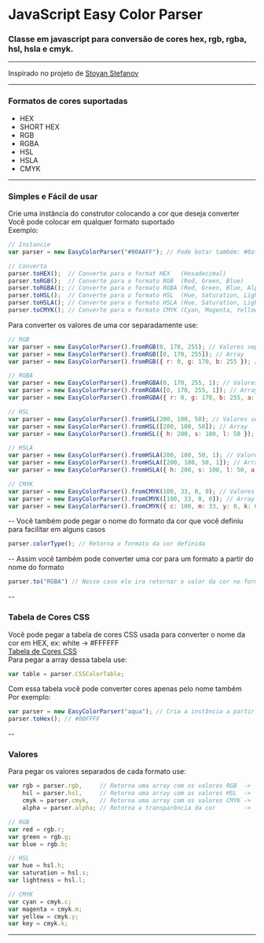 # JavaScript Easy Color Parser
### Classe em javascript para conversão de cores hex, rgb, rgba, hsl, hsla e cmyk.

---
Inspirado no projeto de [Stoyan Stefanov](http://www.phpied.com/rgb-color-parser-in-javascript/)

---

### Formatos de cores suportadas
* HEX
* SHORT HEX
* RGB
* RGBA
* HSL
* HSLA
* CMYK

---

### Simples e Fácil de usar
Crie uma instância do construtor colocando a cor que deseja converter <br />
Você pode colocar em qualquer formato suportado <br />
Exemplo:
```js
// Instancie
var parser = new EasyColorParser("#00AAFF"); // Pode botar também: #0af, rgb(0, 170, 255), hsl(..., etc...

// Converta
parser.toHEX();  // Converte para o format HEX   (Hexadecimal)
parser.toRGB();  // Converte para o formato RGB  (Red, Green, Blue)
parser.toRGBA(); // Converte para o formato RGBA (Red, Green, Blue, Alpha)
parser.toHSL();  // Converte para o formato HSL  (Hue, Saturation, Lightness)
parser.toHSLA(); // Converte para o formato HSLA (Hue, Saturation, Lightness, Alpha)
parser.toCMYK(); // Converte para o formato CMYK (Cyan, Magenta, Yellow, Key)
```
Para converter os valores de uma cor separadamente use:
```js
// RGB
var parser = new EasyColorParser().fromRGB(0, 170, 255); // Valores separados
var parser = new EasyColorParser().fromRGB([0, 170, 255]); // Array
var parser = new EasyColorParser().fromRGB({ r: 0, g: 170, b: 255 }); // Object

// RGBA
var parser = new EasyColorParser().fromRGBA(0, 170, 255, 1); // Valores separados
var parser = new EasyColorParser().fromRGBA([0, 170, 255, 1]); // Array
var parser = new EasyColorParser().fromRGBA({ r: 0, g: 170, b: 255, a: 1 }); // Object

// HSL
var parser = new EasyColorParser().fromHSL(200, 100, 50); // Valores separados
var parser = new EasyColorParser().fromHSL([200, 100, 50]); // Array
var parser = new EasyColorParser().fromHSL({ h: 200, s: 100, l: 50 }); // Object

// HSLA
var parser = new EasyColorParser().fromHSLA(200, 100, 50, 1); // Valores separados
var parser = new EasyColorParser().fromHSLA([200, 100, 50, 1]); // Array
var parser = new EasyColorParser().fromHSLA({ h: 200, s: 100, l: 50, a: 1 }); // Object

// CMYK
var parser = new EasyColorParser().fromCMYK(100, 33, 0, 0); // Valores separados
var parser = new EasyColorParser().fromCMYK([100, 33, 0, 0]); // Array
var parser = new EasyColorParser().fromCMYK({ c: 100, m: 33, y: 0, k: 0 }); // Object
```
--
Você também pode pegar o nome do formato da cor que você definiu para facilitar em alguns casos
```js
parser.colorType(); // Retorna o formato da cor definida
```
--
Assim você também pode converter uma cor para um formato a partir do nome do formato
```js
parser.to("RGBA") // Nesse caso ele ira retornar o valor da cor no formato RGBA, ex: rgba(0, 170, 255, 1)
```
--

### Tabela de Cores CSS
Você pode pegar a tabela de cores CSS usada para converter o nome da cor em HEX, ex: white -> #FFFFFF <br />
[Tabela de Cores CSS](http://www.w3schools.com/cssref/css_colors.asp) <br />
Para pegar a array dessa tabela use:
```js
var table = parser.CSSColorTable;
```
Com essa tabela você pode converter cores apenas pelo nome também <br />
Por exemplo:
```js
var parser = new EasyColorParser("aqua"); // Cria a instância a partir do nome da cor css
parser.toHex(); // #00FFFF
```
--
### Valores
Para pegar os valores separados de cada formato use:
```js
var rgb = parser.rgb,     // Retorna uma array com os valores RGB  ->  {r:Number, g:Number, b:Number}
    hsl = parser.hsl,     // Retorna uma array com os valores HSL  ->  {h:Number, s:Number, l:Number}
    cmyk = parser.cmyk,   // Retorna uma array com os valores CMYK ->  ...
    alpha = parser.alpha; // Retorna a transparência da cor        ->  1

// RGB
var red = rgb.r;
var green = rgb.g;
var blue = rgb.b;

// HSL
var hue = hsl.h;
var saturation = hsl.s;
var lightness = hsl.l;

// CMYK
var cyan = cmyk.c;
var magenta = cmyk.m;
var yellow = cmyk.y;
var key = cmyk.k;
```
---
